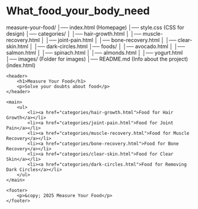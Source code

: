# What_food_your_body_need
measure-your-food/
│── index.html            (Homepage)
│── style.css             (CSS for design)
│── categories/
│   │── hair-growth.html
│   │── muscle-recovery.html
│   │── joint-pain.html
│   │── bone-recovery.html
│   │── clear-skin.html
│   │── dark-circles.html
│── foods/
│   │── avocado.html
│   │── salmon.html
│   │── spinach.html
│   │── almonds.html
│   │── yogurt.html
│── images/               (Folder for images)
│── README.md             (Info about the project)
(index.html)

<!DOCTYPE html>
<html lang="en">
<head>
    <meta charset="UTF-8">
    <meta name="viewport" content="width=device-width, initial-scale=1.0">
    <title>Measure Your Food</title>
    <link rel="stylesheet" href="style.css">
</head>
<body>

    <header>
        <h1>Measure Your Food</h1>
        <p>Solve your doubts about food</p>
    </header>

    <main>
        <ul>
            <li><a href="categories/hair-growth.html">Food for Hair Growth</a></li>
            <li><a href="categories/joint-pain.html">Food for Joint Pain</a></li>
            <li><a href="categories/muscle-recovery.html">Food for Muscle Recovery</a></li>
            <li><a href="categories/bone-recovery.html">Food for Bone Recovery</a></li>
            <li><a href="categories/clear-skin.html">Food for Clear Skin</a></li>
            <li><a href="categories/dark-circles.html">Food for Removing Dark Circles</a></li>
        </ul>
    </main>

    <footer>
        <p>&copy; 2025 Measure Your Food</p>
    </footer>

</body>
</html>
